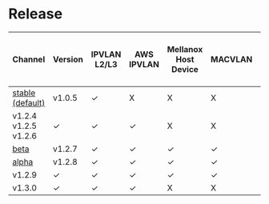 # Release

Channel|Version|IPVLAN L2/L3|AWS IPVLAN|Mellanox Host Device|MACVLAN|SR-IOV VF|IP-less (zero host block)|Multi-config IPAM
---|---|---|---|---|---|---|---|---
[stable (default)](./stable.md)|v1.0.5|&check;|X|X|X|X|X|X
|v1.2.4<br>v1.2.5<br>v1.2.6|&check;|&check;|&check;|X|X|X|X
[beta](./beta.md)|v1.2.7|&check;|&check;|&check;|&check;|X|X|X
[alpha](./alpha.md)|v1.2.8|&check;|&check;|&check;|&check;|X|X|X
|v1.2.9|&check;|&check;|&check;|&check;|&check;|X|X
|v1.3.0|&check;|&check;|&check;|X|X|&check;|&check;

